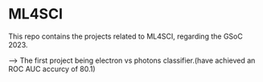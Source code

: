 # ML4SCI
This repo contains the projects related to ML4SCI, regarding the GSoC 2023.

  --> The first project being electron vs photons classifier.(have achieved an ROC AUC accurcy of 80.1)
